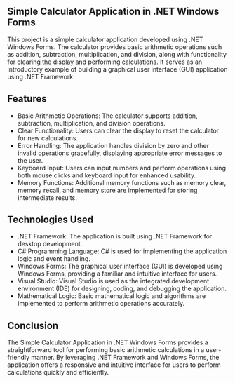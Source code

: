 ## Simple Calculator Application in .NET Windows Forms
This project is a simple calculator application developed using .NET Windows Forms. The calculator provides basic arithmetic operations such as addition, subtraction, multiplication, and division, along with functionality for clearing the display and performing calculations. It serves as an introductory example of building a graphical user interface (GUI) application using .NET Framework.

## Features
- Basic Arithmetic Operations: The calculator supports addition, subtraction, multiplication, and division operations.
- Clear Functionality: Users can clear the display to reset the calculator for new calculations.
- Error Handling: The application handles division by zero and other invalid operations gracefully, displaying appropriate error messages to the user.
- Keyboard Input: Users can input numbers and perform operations using both mouse clicks and keyboard input for enhanced usability.
- Memory Functions: Additional memory functions such as memory clear, memory recall, and memory store are implemented for storing intermediate results.

## Technologies Used
- .NET Framework: The application is built using .NET Framework for desktop development.
- C# Programming Language: C# is used for implementing the application logic and event handling.
- Windows Forms: The graphical user interface (GUI) is developed using Windows Forms, providing a familiar and intuitive interface for users.
- Visual Studio: Visual Studio is used as the integrated development environment (IDE) for designing, coding, and debugging the application.
- Mathematical Logic: Basic mathematical logic and algorithms are implemented to perform arithmetic operations accurately.

## Conclusion
The Simple Calculator Application in .NET Windows Forms provides a straightforward tool for performing basic arithmetic calculations in a user-friendly manner. By leveraging .NET Framework and Windows Forms, the application offers a responsive and intuitive interface for users to perform calculations quickly and efficiently.
